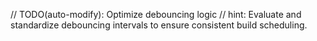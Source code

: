 // TODO(auto-modify): Optimize debouncing logic
// hint: Evaluate and standardize debouncing intervals to ensure consistent build scheduling.
